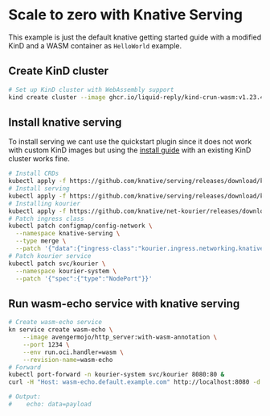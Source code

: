 # Scale to zero with Knative Serving

This example is just the default knative getting started guide with a modified KinD and a WASM container as `HelloWorld` example.

## Create KinD cluster
```bash
# Set up KinD cluster with WebAssembly support
kind create cluster --image ghcr.io/liquid-reply/kind-crun-wasm:v1.23.4
```

## Install knative serving
To install serving we cant use the quickstart plugin since it does not work with custom KinD images but using the [install guide](https://knative.dev/docs/install/serving/install-serving-with-yaml/) with an existing KinD cluster works fine.

```bash
# Install CRDs
kubectl apply -f https://github.com/knative/serving/releases/download/knative-v1.2.0/serving-crds.yaml
# Install serving
kubectl apply -f https://github.com/knative/serving/releases/download/knative-v1.2.0/serving-core.yaml
# Installing kourier
kubectl apply -f https://github.com/knative/net-kourier/releases/download/knative-v1.2.0/kourier.yaml
# Patch ingress class
kubectl patch configmap/config-network \
  --namespace knative-serving \
  --type merge \
  --patch '{"data":{"ingress-class":"kourier.ingress.networking.knative.dev"}}'
# Patch kourier service
kubectl patch svc/kourier \
  --namespace kourier-system \
  --patch '{"spec":{"type":"NodePort"}}'
```

## Run wasm-echo service with knative serving
```bash
# Create wasm-echo service
kn service create wasm-echo \
    --image avengermojo/http_server:with-wasm-annotation \
    --port 1234 \
    --env run.oci.handler=wasm \
    --revision-name=wasm-echo
# Forward 
kubectl port-forward -n kourier-system svc/kourier 8080:80 &
curl -H "Host: wasm-echo.default.example.com" http://localhost:8080 -d data=payload

# Output:
#    echo: data=payload
```